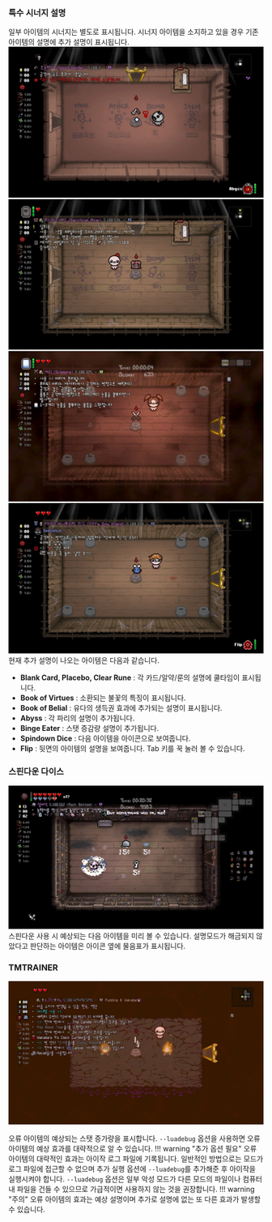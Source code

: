 ### 특수 시너지 설명

일부 아이템의 시너지는 별도로 표시됩니다. 시너지 아이템을 소지하고 있을 경우 기존 아이템의 설명에 추가 설명이 표시됩니다.  
![시너지 아이템 설명](../img/advanced_abyss.jpg)  
![시너지 아이템 설명](../img/advanced_belial.jpg)  
![시너지 아이템 설명](../img/advanced_virtues.jpg)  
![시너지 아이템 설명](../img/advanced_flip.jpg)  
현재 추가 설명이 나오는 아이템은 다음과 같습니다.  

- **Blank Card, Placebo, Clear Rune** : 각 카드/알약/룬의 설명에 쿨타임이 표시됩니다.
- **Book of Virtues** : 소환되는 불꽃의 특징이 표시됩니다.
- **Book of Belial** : 유다의 생득권 효과에 추가되는 설명이 표시됩니다.
- **Abyss** : 각 파리의 설명이 추가됩니다.
- **Binge Eater** : 스탯 증감량 설명이 추가됩니다.
- **Spindown Dice** : 다음 아이템을 아이콘으로 보여줍니다.
- **Flip** : 뒷면의 아이템의 설명을 보여줍니다. Tab 키를 꾹 눌러 볼 수 있습니다.

### 스핀다운 다이스

![스핀다운 아이템 설명](../img/advanced_spindown.jpg)  
스핀다운 사용 시 예상되는 다음 아이템을 미리 볼 수 있습니다. 설명모드가 해금되지 않았다고 판단하는 아이템은 아이콘 옆에 물음표가 표시됩니다.

### TMTRAINER

![오류 아이템 설명](../img/advanced_error.jpg)  

오류 아이템의 예상되는 스탯 증가량을 표시합니다. ```--luadebug``` 옵션을 사용하면 오류 아이템의 예상 효과를 대략적으로 알 수 있습니다. 
!!! warning "추가 옵션 필요" 
    오류 아이템의 대략적인 효과는 아이작 로그 파일에 기록됩니다. 일반적인 방법으로는 모드가 로그 파일에 접근할 수 없으며 추가 실행 옵션에 ```--luadebug```를 추가해준 후 아이작을 실행시켜야 합니다. ```--luadebug``` 옵션은 일부 악성 모드가 다른 모드의 파일이나 컴퓨터 내 파일을 건들 수 있으므로 가급적이면 사용하지 않는 것을 권장합니다.
!!! warning "주의" 
    오류 아이템의 효과는 예상 설명이며 추가로 설명에 없는 또 다른 효과가 발생할 수 있습니다.